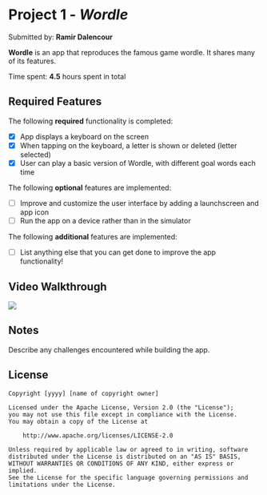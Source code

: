 # Project 1 - *Wordle*

Submitted by: **Ramir Dalencour**

**Wordle** is an app that reproduces the famous game wordle. It shares many of its features. 

Time spent: **4.5** hours spent in total

## Required Features

The following **required** functionality is completed:

- [X] App displays a keyboard on the screen
- [X] When tapping on the keyboard, a letter is shown or deleted (letter selected)
- [X] User can play a basic version of Wordle, with different goal words each time

The following **optional** features are implemented:

- [ ] Improve and customize the user interface by adding a launchscreen and app icon
- [ ] Run the app on a device rather than in the simulator

The following **additional** features are implemented:

- [ ] List anything else that you can get done to improve the app functionality!

## Video Walkthrough
<div>
    <a href="https://www.loom.com/share/b017a96fe03645539398d9e01a29a840">
    </a>
    <a href="https://www.loom.com/share/b017a96fe03645539398d9e01a29a840">
      <img style="max-width:300px;" src="https://cdn.loom.com/sessions/thumbnails/b017a96fe03645539398d9e01a29a840-with-play.gif">
    </a>
  </div>


## Notes

Describe any challenges encountered while building the app.

## License

    Copyright [yyyy] [name of copyright owner]

    Licensed under the Apache License, Version 2.0 (the "License");
    you may not use this file except in compliance with the License.
    You may obtain a copy of the License at

        http://www.apache.org/licenses/LICENSE-2.0

    Unless required by applicable law or agreed to in writing, software
    distributed under the License is distributed on an "AS IS" BASIS,
    WITHOUT WARRANTIES OR CONDITIONS OF ANY KIND, either express or implied.
    See the License for the specific language governing permissions and
    limitations under the License.
